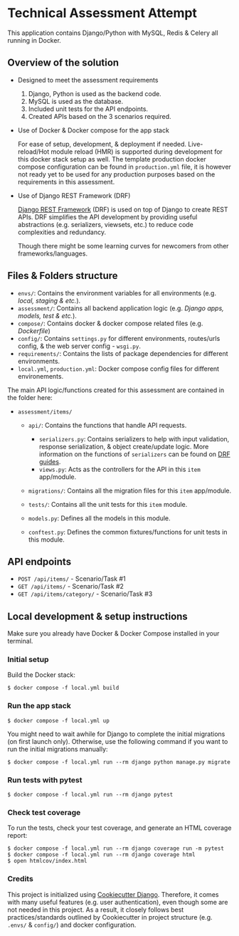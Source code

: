 # Technical Assessment Attempt

This application contains Django/Python with MySQL, Redis & Celery all running in Docker.

## Overview of the solution

- Designed to meet the assessment requirements

  1. Django, Python is used as the backend code.
  1. MySQL is used as the database.
  1. Included unit tests for the API endpoints.
  1. Created APIs based on the 3 scenarios required.

- Use of Docker & Docker compose for the app stack

  For ease of setup, development, & deployment if needed. Live-reload/Hot module reload (HMR) is supported during development for this docker stack setup as well. The template production docker compose configuration can be found in `production.yml` file, it is however not ready yet to be used for any production purposes based on the requirements in this assessment.

- Use of Django REST Framework (DRF)

  [Django REST Framework](https://www.django-rest-framework.org/) (DRF) is used on top of Django to create REST APIs. DRF simplifies the API development by providing useful abstractions (e.g. serializers, viewsets, etc.) to reduce code complexities and redundancy.

  Though there might be some learning curves for newcomers from other frameworks/languages.

## Files & Folders structure

- `envs/`: Contains the environment variables for all environments (e.g. _local, staging & etc._).
- `assessment/`: Contains all backend application logic (e.g. _Django apps, models, test & etc._).
- `compose/`: Contains docker & docker compose related files (e.g. _Dockerfile_)
- `config/`: Contains `settings.py` for different environments, routes/urls config, & the web server config - `wsgi.py`.
- `requirements/`: Contains the lists of package dependencies for different environments.
- `local.yml`, `production.yml`: Docker compose config files for different environements.

The main API logic/functions created for this assessment are contained in the folder here:

- `assessment/items/`

  - `api/`: Contains the functions that handle API requests.

    - `serializers.py`: Contains serializers to help with input validation, response serialization, & object create/update logic. More information on the functions of `serializers` can be found on [DRF guides](https://www.django-rest-framework.org/api-guide/serializers/).
    - `views.py`: Acts as the controllers for the API in this `item` app/module.

  - `migrations/`: Contains all the migration files for this `item` app/module.
  - `tests/`: Contains all the unit tests for this `item` module.
  - `models.py`: Defines all the models in this module.
  - `conftest.py`: Defines the common fixtures/functions for unit tests in this module.

## API endpoints

- `POST /api/items/` - Scenario/Task #1
- `GET /api/items/` - Scenario/Task #2
- `GET /api/items/category/` - Scenario/Task #3

## Local development & setup instructions

Make sure you already have Docker & Docker Compose installed in your terminal.

### Initial setup

Build the Docker stack:

```
$ docker compose -f local.yml build
```

### Run the app stack

```
$ docker compose -f local.yml up
```

You might need to wait awhile for Django to complete the initial migrations (on first launch only). Otherwise, use the following command if you want to run the initial migrations manually:

```
$ docker compose -f local.yml run --rm django python manage.py migrate
```

### Run tests with pytest

```
$ docker compose -f local.yml run --rm django pytest
```

### Check test coverage

To run the tests, check your test coverage, and generate an HTML coverage report:

```
$ docker compose -f local.yml run --rm django coverage run -m pytest
$ docker compose -f local.yml run --rm django coverage html
$ open htmlcov/index.html
```

### Credits

This project is initialized using [Cookiecutter Django](https://github.com/cookiecutter/cookiecutter-django). Therefore, it comes with many useful features (e.g. user authentication), even though some are not needed in this project. As a result, it closely follows best practices/standards outlined by Cookiecutter in project structure (e.g. `.envs/` & `config/`) and docker configuration.
